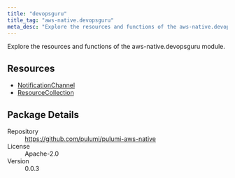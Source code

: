 ```yaml
---
title: "devopsguru"
title_tag: "aws-native.devopsguru"
meta_desc: "Explore the resources and functions of the aws-native.devopsguru module."
---
```


<!-- WARNING: this file was generated by Pulumi Docs Generator. -->
<!-- Do not edit by hand unless you're certain you know what you are doing! -->

Explore the resources and functions of the aws-native.devopsguru module.

<h2 id="resources">Resources</h2>
<ul class="api">
    <li><a href="notificationchannel" title="NotificationChannel"><span class="symbol resource"></span>NotificationChannel</a></li>
    <li><a href="resourcecollection" title="ResourceCollection"><span class="symbol resource"></span>ResourceCollection</a></li>
</ul>

<h2 id="package-details">Package Details</h2>
<dl class="package-details">
	<dt>Repository</dt>
	<dd><a href="https://github.com/pulumi/pulumi-aws-native">https://github.com/pulumi/pulumi-aws-native</a></dd>
	<dt>License</dt>
	<dd>Apache-2.0</dd>
	<dt>Version</dt>
	<dd>0.0.3</dd>
</dl>


